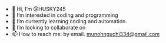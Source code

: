- 👋 Hi, I’m @HUSKY245
- 👀 I’m interested in coding and programming
- 🌱 I’m currently learning coding and automation. 
- 💞️ I’m looking to collaborate on 
- 📫 How to reach me: by email. munohnguchi334@gmail.com

<!---
HUSKY245/HUSKY245 is a ✨ special ✨ repository because its `README.md` (this file) appears on your GitHub profile.
You can click the Preview link to take a look at your changes.
--->
